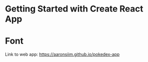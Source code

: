 # Getting Started with Create React App


# Font 
<link rel="preconnect" href="https://fonts.googleapis.com">
<link rel="preconnect" href="https://fonts.gstatic.com" crossorigin>
<link href="https://fonts.googleapis.com/css2?family=Press+Start+2P&display=swap" rel="stylesheet"> 


Link to web app: https://aaronsiim.github.io/pokedex-app
